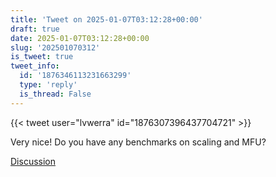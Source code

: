```yaml
---
title: 'Tweet on 2025-01-07T03:12:28+00:00'
draft: true
date: 2025-01-07T03:12:28+00:00
slug: '202501070312'
is_tweet: true
tweet_info:
  id: '1876346113231663299'
  type: 'reply'
  is_thread: False
---
```




{{< tweet user="lvwerra" id="1876307396437704721" >}}

Very nice! Do you have any benchmarks on scaling and MFU?

[Discussion](https://x.com/sytelus/status/1876346113231663299)
